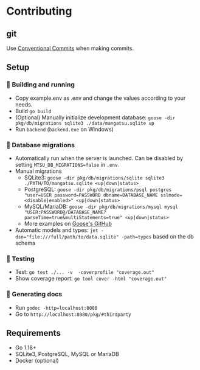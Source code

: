 # Contributing

## git

Use [Conventional Commits](https://www.conventionalcommits.org/en/v1.0.0/) when making commits.

## Setup

### 🚧 Building and running
- Copy example.env as .env and change the values according to your needs.
- Build `go build`
- (Optional) Manually initialize development database: `goose -dir pkg/db/migrations sqlite3 ./data/mangatsu.sqlite up`
- Run `backend` (`backend.exe` on Windows)

### 💾 Database migrations
- Automatically run when the server is launched. Can be disabled by setting `MTSU_DB_MIGRATIONS=false` in `.env`.
- Manual migrations
  - SQLite3: `goose -dir pkg/db/migrations/sqlite sqlite3 ./PATH/TO/mangatsu.sqlite <up|down|status>`
  - PostgreSQL: `goose -dir pkg/db/migrations/psql postgres "user=USER password=PASSWORD dbname=DATABASE_NAME sslmode=<disable|enabled>" <up|down|status>`
  - MySQL/MariaDB: `goose -dir pkg/db/migrations/mysql mysql "USER:PASSWORD@/DATABASE_NAME?parseTime=true&multiStatements=true" <up|down|status>`
  - More examples on [Goose's GitHub](https://github.com/pressly/goose#usage)
- Automatic models and types: `jet -dsn="file:///full/path/to/data.sqlite" -path=types` based on the db schema

### 🔬 Testing
- Test: `go test ./... -v  -coverprofile "coverage.out"`
- Show coverage report: `go tool cover -html "coverage.out"`

### 📝 Generating docs
- Run `godoc -http=localhost:8080`
- Go to `http://localhost:8080/pkg/#thirdparty`

## Requirements
- Go 1.18+
- SQLite3, PostgreSQL, MySQL or MariaDB
- Docker (optional)
